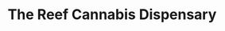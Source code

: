 ---
title: "The Reef Cannabis Dispensary"
url: /seattle/the-reef-cannabis-dispensary/
shop: Hanf
---